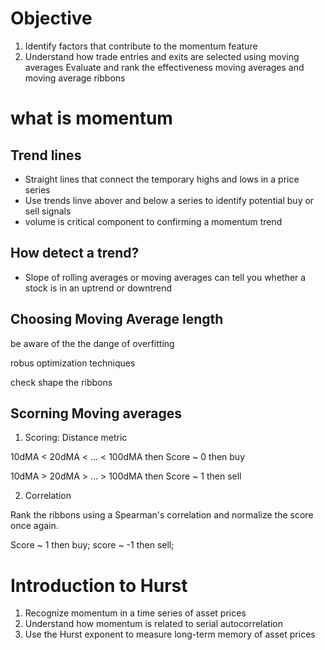 # Objective
1. Identify factors that contribute to the momentum feature
2. Understand how trade entries and exits are selected using moving averages
Evaluate and rank the effectiveness moving averages and moving average ribbons

# what is momentum
## Trend lines
* Straight lines that connect the temporary highs and lows in a price series
* Use trends linve abover and below a series to identify potential buy or sell signals
* volume is critical component to confirming a momentum trend
## How detect a trend?
* Slope of rolling averages or moving averages can tell you whether a stock is in an uptrend or downtrend

## Choosing Moving Average length
be aware of the the dange of overfitting

robus optimization techniques

check shape the ribbons

## Scorning Moving averages
1. Scoring: Distance metric

10dMA < 20dMA < ... < 100dMA then Score ~ 0 then buy


10dMA > 20dMA > ... > 100dMA then Score ~ 1 then sell


2. Correlation

Rank the ribbons using a Spearman's correlation and normalize the score once again.

Score ~ 1 then buy; score ~ -1 then sell;


# Introduction to Hurst
1. Recognize momentum in a time series of asset prices
2. Understand how momentum is related to serial autocorrelation
3. Use the Hurst exponent to measure long-term memory of asset prices
